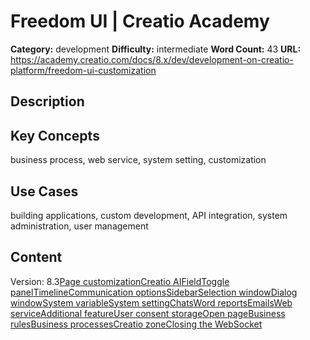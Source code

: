 # Freedom UI | Creatio Academy

**Category:** development **Difficulty:** intermediate **Word Count:** 43
**URL:**
https://academy.creatio.com/docs/8.x/dev/development-on-creatio-platform/freedom-ui-customization

## Description

## Key Concepts

business process, web service, system setting, customization

## Use Cases

building applications, custom development, API integration, system
administration, user management

## Content

Version:
8.3[Page customization](/docs/8.x/dev/development-on-creatio-platform/category/page-customization)[Creatio AI](/docs/8.x/dev/development-on-creatio-platform/category/creatio-ai)[Field](/docs/8.x/dev/development-on-creatio-platform/category/field)[Toggle panel](/docs/8.x/dev/development-on-creatio-platform/platform-customization/freedom-ui/toggle-panel)[Timeline](/docs/8.x/dev/development-on-creatio-platform/platform-customization/freedom-ui/overview)[Communication options](/docs/8.x/dev/development-on-creatio-platform/category/communication-options)[Sidebar](/docs/8.x/dev/development-on-creatio-platform/category/sidebar)[Selection window](/docs/8.x/dev/development-on-creatio-platform/category/selection-window)[Dialog window](/docs/8.x/dev/development-on-creatio-platform/category/dialog-window)[System variable](/docs/8.x/dev/development-on-creatio-platform/category/system-variable)[System setting](/docs/8.x/dev/development-on-creatio-platform/category/system-setting)[Chats](/docs/8.x/dev/development-on-creatio-platform/category/chats)[Word reports](/docs/8.x/dev/development-on-creatio-platform/category/word-reports)[Emails](/docs/8.x/dev/development-on-creatio-platform/category/emails)[Web service](/docs/8.x/dev/development-on-creatio-platform/category/web-service)[Additional feature](/docs/8.x/dev/development-on-creatio-platform/category/additional-feature)[User consent storage](/docs/8.x/dev/development-on-creatio-platform/platform-customization/freedom-ui/user-consents)[Open page](/docs/8.x/dev/development-on-creatio-platform/category/open-page)[Business rules](/docs/8.x/dev/development-on-creatio-platform/platform-customization/freedom-ui/business-rules-of-collection-records)[Business processes](/docs/8.x/dev/development-on-creatio-platform/platform-customization/freedom-ui/business-processes)[Creatio zone](/docs/8.x/dev/development-on-creatio-platform/category/creatio-zone)[Closing the WebSocket](/docs/8.x/dev/development-on-creatio-platform/platform-customization/freedom-ui/close-the-websocket)
